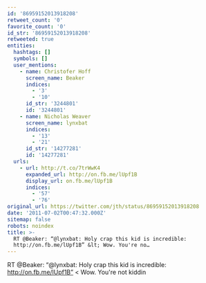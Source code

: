 ```yaml
---
id: '86959152013918208'
retweet_count: '0'
favorite_count: '0'
id_str: '86959152013918208'
retweeted: true
entities:
  hashtags: []
  symbols: []
  user_mentions:
    - name: Christofer Hoff
      screen_name: Beaker
      indices:
        - '3'
        - '10'
      id_str: '3244801'
      id: '3244801'
    - name: Nicholas Weaver
      screen_name: lynxbat
      indices:
        - '13'
        - '21'
      id_str: '14277281'
      id: '14277281'
  urls:
    - url: http://t.co/7trWwK4
      expanded_url: http://on.fb.me/lUpf1B
      display_url: on.fb.me/lUpf1B
      indices:
        - '57'
        - '76'
original_url: https://twitter.com/jth/status/86959152013918208
date: '2011-07-02T00:47:32.000Z'
sitemap: false
robots: noindex
title: >-
  RT @Beaker: “@lynxbat: Holy crap this kid is incredible:
  http://on.fb.me/lUpf1B” &lt; Wow. You're no…
---
```


RT @Beaker: “@lynxbat: Holy crap this kid is incredible: http://on.fb.me/lUpf1B” &lt; Wow. You're not kiddin